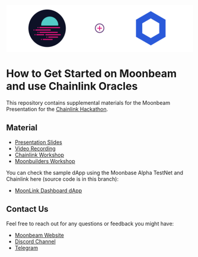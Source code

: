 ![Chainlink Moonbeam](MoonbeamChainlink.png)

# How to Get Started on Moonbeam and use Chainlink Oracles

This repository contains supplemental materials for the Moonbeam Presentation for the [Chainlink Hackathon](https://chain.link/hackathon).

## Material

-  [Presentation Slides](https://docs.google.com/presentation/d/1PUZQXw9PmFOCDgtwAN6vn9wqs2pPCjnwcjorrgI2Wsc/edit?usp=sharing)
-  [Video Recording](TODO)
-  [Chainlink Workshop](https://www.youtube.com/watch?v=bp_ENdopbzM)
-  [Moonbuilders Workshop](TODO)

You can check the sample dApp using the Moonbase Alpha TestNet and Chainlink here (source code is in this branch):

-  [MoonLink Dashboard dApp](https://moonlink-dashboard.netlify.app/)

## Contact Us

Feel free to reach out for any questions or feedback you might have:

-  [Moonbeam Website](https://moonbeam.network/)
-  [Discord Channel](https://discord.gg/PfpUATX)
-  [Telegram](https://t.me/Moonbeam_Official)

